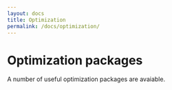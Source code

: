 ```yaml
---
layout: docs
title: Optimization 
permalink: /docs/optimization/
---
```


# Optimization packages

A number of useful optimization packages are avaiable.
